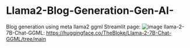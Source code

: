 # Llama2-Blog-Generation-Gen-AI-
Blog generation using  meta llama2 ggml
Streamlit page: ![image](https://github.com/sumitsom/Llama2-Blog-Generation-Gen-AI-/assets/39187524/1a32708a-b1c8-4a23-ab20-eb48299636d6)
llama-2-7B-Chat-GGML: https://huggingface.co/TheBloke/Llama-2-7B-Chat-GGML/tree/main

